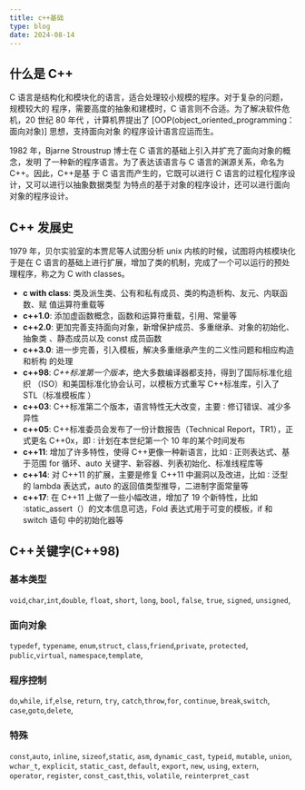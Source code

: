 ```yaml
---
title: c++基础
type: blog
date: 2024-08-14
---
```


## 什么是 C++

C 语言是结构化和模块化的语言，适合处理较小规模的程序。对于复杂的问题，规模较大的
程序，需要高度的抽象和建模时，C 语言则不合适。为了解决软件危机，20 世纪 80 年代
，计算机界提出了 [OOP(object_oriented_programming：面向对象)] 思想，支持面向对象
的程序设计语言应运而生。

1982 年，Bjarne Stroustrup 博士在 C 语言的基础上引入并扩充了面向对象的概念，发明
了一种新的程序语言。为了表达该语言与 C 语言的渊源关系，命名为 C++。因此，C++是基
于 C 语言而产生的，它既可以进行 C 语言的过程化程序设计，又可以进行以抽象数据类型
为特点的基于对象的程序设计，还可以进行面向对象的程序设计。

## C++ 发展史

1979 年，贝尔实验室的本贾尼等人试图分析 unix 内核的时候，试图将内核模块化于是在
C 语言的基础上进行扩展，增加了类的机制，完成了一个可以运行的预处理程序，称之为 C
with classes。

- **c with class**: 类及派生类、公有和私有成员、类的构造析构、友元、内联函数、赋
  值运算符重载等
- **c++1.0**: 添加虚函数概念，函数和运算符重载，引用、常量等
- **c++2.0**: 更加完善支持面向对象，新增保护成员、多重继承、对象的初始化、抽象类
  、静态成员以及 const 成员函数
- **c++3.0**: 进一步完善，引入模板，解决多重继承产生的二义性问题和相应构造和析构
  的处理
- **c++98**: _C++标准第一个版本_，绝大多数编译器都支持，得到了国际标准化组织
  （ISO）和美国标准化协会认可，以模板方式重写 C++标准库，引入了 STL（标准模板库
  ）
- **c++03**: C++标准第二个版本，语言特性无大改变，主要 ∶ 修订错误、减少多异性
- **c++05**: C++标准委员会发布了一份计数报告（Technical Report，TR1），正式更名
  C++0x，即 ∶ 计划在本世纪第一个 10 年的某个时间发布
- **c++11**: 增加了许多特性，使得 C++更像一种新语言，比如 ∶ 正则表达式、基于范围
  for 循环、auto 关键字、新容器、列表初始化、标准线程库等
- **c++14**: 对 C++11 的扩展，主要是修复 C++11 中漏洞以及改进，比如 ∶ 泛型的
  lambda 表达式，auto 的返回值类型推导，二进制字面常量等
- **c++17**: 在 C++11 上做了一些小幅改进，增加了 19 个新特性，比如
  ∶static_assert（）的文本信息可选，Fold 表达式用于可变的模板，if 和 switch 语句
  中的初始化器等

## C++关键字(C++98)

### 基本类型

`void`,`char`,`int`,`double`, `float`, `short`, `long`, `bool`, `false`, `true`,
`signed`, `unsigned`,

### 面向对象

`typedef`, `typename`, `enum`,`struct`, `class`,`friend`,`private`, `protected`,
`public`,`virtual`, `namespace`,`template`,

### 程序控制

`do`,`while`, `if`,`else`, `return`, `try`, `catch`,`throw`,`for`, `continue`,
`break`,`switch`, `case`,`goto`,`delete`,

### 特殊

`const`,`auto`, `inline`, `sizeof`,`static`, `asm`, `dynamic_cast`, `typeid`,
`mutable`, `union`, `wchar_t`, `explicit`, `static_cast`, `default`, `export`,
`new`, `using`, `extern`, `operator`, `register`, `const_cast`,`this`,
`volatile`, `reinterpret_cast`
